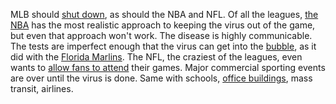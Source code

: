 MLB should <a href="https://www.miamiherald.com/sports/mlb/miami-marlins/article244509512.html">shut down</a>, as should the NBA and NFL. Of all the leagues, <a href="https://en.wikipedia.org/wiki/2020_NBA_Bubble">the NBA</a> has the most realistic approach to keeping the virus out of the game, but even that approach won't work. The disease is highly communicable. The tests are imperfect enough that the virus can get into the <a href="https://en.wikipedia.org/wiki/2020_NBA_Bubble">bubble</a>, as it did with the <a href="https://www.espn.com/mlb/story/_/id/29546814/sources-marlins-cancel-game-virus-spreads?linkId=95172830">Florida Marlins</a>. The NFL, the craziest of the leagues, even wants to <a href="https://www.cbssports.com/nfl/news/nfl-coronavirus-fans-permitted-to-attend-games-in-2020-are-required-to-wear-masks-amid-covid-19-pandemic/">allow fans to attend</a> their games. Major commercial sporting events are over until the virus is done. Same with schools, <a href="https://www.nytimes.com/2020/07/26/nyregion/nyc-coronavirus-time-life-building.html">office buildings</a>, mass transit, airlines. 
